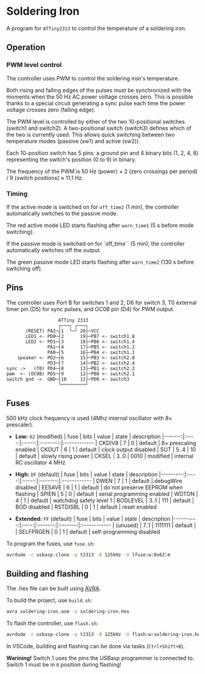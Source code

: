 # Soldering Iron

A program for `ATTiny2313` to control the temperature of a soldering iron.


## Operation

### PWM level control

The controller uses PWM to control the soldering iron's temperature.

Both rising and falling edges of the pulses must be synchronized with the moments when the 50 Hz AC power voltage crosses zero.
This is possible thanks to a special circuit generating a sync pulse each time the power voltage crosses zero (falling edge).

The PWM level is controlled by either of the two 10-positional switches (switch1 and switch2). A two-positional switch (switch3) defines which of the two is currently used. This allows quick switching between two temperature modes (passive (sw1) and active (sw2)).

Each 10-position switch has 5 pins: a ground pin and 4 binary bits (1, 2, 4, 8) representing the switch's position (0 to 9) in binary.

The frequency of the PWM is 50 Hz (power) × 2 (zero crossings per period) / 9 (switch positions) ≈ 11.1 Hz.


### Timing

If the active mode is switched on for `off_time2` (1 min), the controller automatically switches to the passive mode.

The red active mode LED starts flashing  after `warn_time1` (5 s before mode switching).

If the passive mode is switched on for `off_time`` (5 min), the controller automatically switches off the output.

The green passive mode LED starts flashing  after `warn_time2` (130 s before switching off).


## Pins

The controller uses Port B for switches 1 and 2, D6 for switch 3, T0 external timer pin (D5) for sync pulses, and OC0B pin (D4) for PWM output.

```
                   ATTiny 2313
                   ┌───┐ ┌───┐
       (RESET) PA2─┤1  ╰─╯ 20├─VCC
       LED1 <- PD0─┤2      19├─PB7 <- switch1.8
       LED2 <- PD1─┤3      18├─PB6 <- switch1.4
               PA1─┤4      17├─PB5 <- switch1.2
               PA0─┤5      16├─PB4 <- switch1.1
    speaker <- PD2─┤6      15├─PB3 <- switch2.8
               PD3─┤7      14├─PB2 <- switch2.4
sync ->   (T0) PD4─┤8      13├─PB1 <- switch2.2
pwm  <- (OC0B) PD5─┤9      12├─PB0 <- switch2.1
switch gnd ->  GND─┤10     11├─PD6 <- switch3
                   └─────────┘
```


## Fuses

500 kHz clock frequency is used (4Mhz internal oscillator with 8× prescaler).

- **Low:** `62` (modified)
  |   fuse | bits | value |  state   | description
  |-------:|:----:|:-----:|:--------:|:------------
  | CKDIV8 |    7 |     0 | default  | 8× prescaling enabled
  |  CKOUT |    6 |     1 | default  | clock output disabled
  |    SUT | 5..4 |    10 | default  | slowly rising power
  |  CKSEL | 3..0 |  0010 | modified | internal RC oscillator 4 MHz

- **High:** `DF` (default)
  |     fuse | bits | value |  state  | description
  |---------:|:----:|:-----:|:-------:|:------------
  |     DWEN |    7 |     1 | default | debugWire disabled
  |   EESAVE |    6 |     1 | default | do not preserve EEPROM when flashing
  |    SPIEN |    5 |     0 | default | serial programming enabled
  |    WDTON |    4 |     1 | default | watchdog safety level 1
  | BODLEVEL | 3..1 |   111 | default | BOD disabled
  | RSTDISBL |    0 |     1 | default | reset enabled

- **Extended:** `FF` (default)
  |      fuse | bits |  value  |  state  | description
  |----------:|:----:|:-------:|:-------:|:------------
  | (unused)  | 7..1 | 1111111 | default | 
  | SELFPRGEN |    0 |       1 | default | self-programming disabled

To program the fuses, use `fuse.sh`:
``` bash
avrdude -c usbasp-clone -p t2313 -B 125kHz -U lfuse:w:0x62:m
```


## Building and flashing

The .hex file can be built using [AVRA](https://github.com/Ro5bert/avra).

To build the project, use `build.sh`:
``` bash
avra soldering-iron.asm -o soldering-iron.hex
```

To flash the controller, use `flash.sh`:
``` bash
avrdude -c usbasp-clone -p t2313 -B 125kHz -U flash:w:soldering-iron.hex:a
```

In VSCode, building and flashing can be done via tasks (`Ctrl+Shift+B`).

**Warining!**
Switch 1 uses the pins the USBasp programmer is connected to.
Switch 1 must be in `0` position during flashing!
